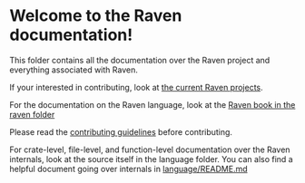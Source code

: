 # Welcome to the Raven documentation!

This folder contains all the documentation over the Raven project and everything associated with Raven.

If your interested in contributing, look at [the current Raven projects](../Doc11/doc11.html).

For the documentation on the Raven language, look at the [Raven book in the raven folder](raven/raven.md)

Please read the [contributing guidelines](../Doc10/doc10.html) before contributing.

For crate-level, file-level, and function-level documentation over the Raven internals, look at the source itself in the language folder. You can also find a helpful document going over internals in [language/README.md](../language/README.md)